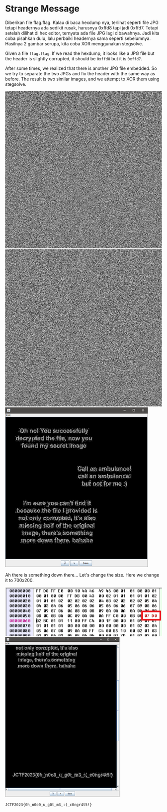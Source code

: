 # Strange Message

Diberikan file flag.flag. Kalau di baca hexdump nya, terlihat seperti file JPG tetapi headernya ada sedikit rusak, harusnya 0xffd8 tapi jadi 0xffd7. Tetapi setelah dilihat di hex editor, ternyata ada file JPG lagi dibawahnya. Jadi kita coba pisahkan dulu, lalu perbaiki headernya sama seperti sebelumnya. Hasilnya 2 gambar serupa, kita coba XOR menggunakan stegsolve.

Given a file `flag.flag`. If we read the hexdump, it looks like a JPG file but the header is slightly corrupted, it should be `0xffd8` but it is `0xffd7`.

After some times, we realized that there is another JPG file embedded. So we try to separate the two JPGs and fix the header with the same way as before. The result is two similar images, and we attempt to XOR them using stegsolve.

![1](src/1.jpg) ![2](src/2.jpg) ![stegsolve](src/stegsolve.png)

Ah there is something down there... Let's change the size. Here we change it to 700x200.

![jpg_size](src/jpg_size.png) ![flag](src/flag.png)

```
JCTF2023{0h_n0o0_u_g0t_m3_:(_c0ngr4t5!}
```